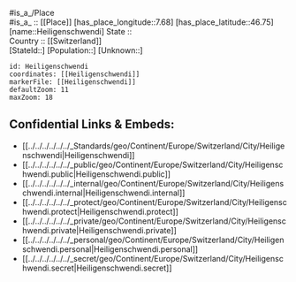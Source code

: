 ﻿---
location: [46.75,7.68] 
mapzoom: [7,12] 
mapmarker: city 
type: City
tags:
- geo/City


SpocWebEntityId: 30849
isDeleted: false
confidential: public

---
#is_a_/Place  
#is_a_ :: [[Place]] 
[has_place_longitude::7.68] 
[has_place_latitude::46.75] 
[name::Heiligenschwendi] 
State ::  
Country :: [[Switzerland]]  
[StateId::] 
[Population::] 
[Unknown::] 


```leaflet
id: Heiligenschwendi
coordinates: [[Heiligenschwendi]] 
markerFile: [[Heiligenschwendi]] 
defaultZoom: 11 
maxZoom: 18
```


## Confidential Links & Embeds: 
- [[../../../../../../_Standards/geo/Continent/Europe/Switzerland/City/Heiligenschwendi|Heiligenschwendi]] 
- [[../../../../../../_public/geo/Continent/Europe/Switzerland/City/Heiligenschwendi.public|Heiligenschwendi.public]] 
- [[../../../../../../_internal/geo/Continent/Europe/Switzerland/City/Heiligenschwendi.internal|Heiligenschwendi.internal]] 
- [[../../../../../../_protect/geo/Continent/Europe/Switzerland/City/Heiligenschwendi.protect|Heiligenschwendi.protect]] 
- [[../../../../../../_private/geo/Continent/Europe/Switzerland/City/Heiligenschwendi.private|Heiligenschwendi.private]] 
- [[../../../../../../_personal/geo/Continent/Europe/Switzerland/City/Heiligenschwendi.personal|Heiligenschwendi.personal]] 
- [[../../../../../../_secret/geo/Continent/Europe/Switzerland/City/Heiligenschwendi.secret|Heiligenschwendi.secret]] 

